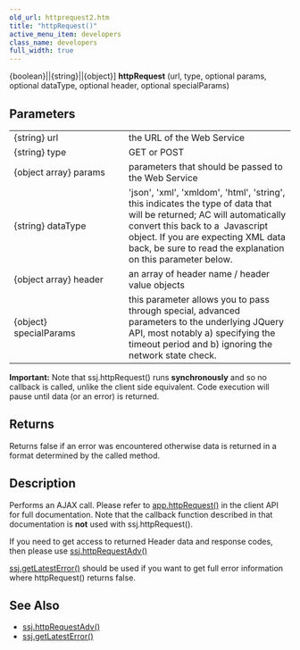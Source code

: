 ```yaml
---
old_url: httprequest2.htm
title: "httpRequest()"
active_menu_item: developers
class_name: developers
full_width: true
---
```



{boolean}||{string}||{object}] **httpRequest** (url, type, optional params, optional dataType, optional header, optional specialParams)

## Parameters

<table>
<tr>
<td width="300">
{string} url

</td>
<td width="10">
</td>
<td width="671">
the URL of the Web Service

</td>
</tr>
<tr>
<td width="199">
{string} type

</td>
<td width="10">
</td>
<td width="671">
GET or POST

</td>
</tr>
<tr>
<td width="199">
{object array} params

</td>
<td width="10">
</td>
<td width="671">
parameters that should be passed to the Web Service

</td>
</tr>
<tr>
<td width="199">
{string} dataType

</td>
<td width="10">
</td>
<td width="671">
'json', 'xml', 'xmldom', 'html', 'string', this indicates the type of data that will be returned; AC will automatically convert this back to a  Javascript object. If you are expecting XML data back, be sure to read the explanation on this parameter below.

</td>
</tr>
<tr>
<td width="199">
{object array} header

</td>
<td width="10">
</td>
<td width="671">
an array of header name / header value objects

</td>
</tr>
<tr>
<td width="199">
{object} specialParams

</td>
<td width="10">
</td>
<td width="671">
this parameter allows you to pass through special, advanced parameters to the underlying JQuery API, most notably a) specifying the timeout period and b) ignoring the network state check.

</td>
</tr>
</table>

**Important:** Note that ssj.httpRequest() runs **synchronously** and so no callback is called, unlike the client side equivalent. Code execution will pause until data (or an error) is returned.

## Returns
Returns false if an error was encountered otherwise data is returned in a format determined by the called method.

## Description

Performs an AJAX call. Please refer to [app.httpRequest()](/developers/documentation/scripting-apis/client-api/soap-restful-ajax-calls/httprequest) in the client API for full documentation. Note that the callback function described in that documentation is **not** used with ssj.httpRequest().

If you need to get access to returned Header data and response codes, then please use [ssj.httpRequestAdv()](/developers/documentation/scripting-apis/server-side-api/ssj-object/web-service-calls/httprequestadv)

[ssj.getLatestError()](/developers/documentation/scripting-apis/server-side-api/ssj-object/miscellaneous/getlatesterror) should be used if you want to get full error information where httpRequest() returns false.

## See Also

 - [ssj.httpRequestAdv()](/developers/documentation/scripting-apis/server-side-api/ssj-object/web-service-calls/httprequestadv)
 - [ssj.getLatestError()](/developers/documentation/scripting-apis/server-side-api/ssj-object/miscellaneous/getlatesterror)

